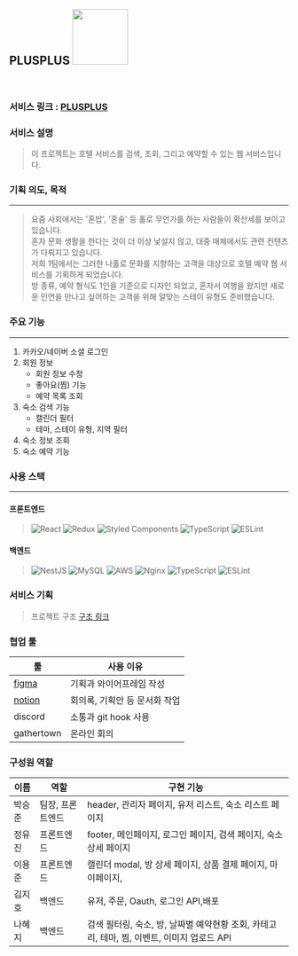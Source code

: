 ## **PLUSPLUS** <img src="https://www.notion.so/image/https%3A%2F%2Fs3-us-west-2.amazonaws.com%2Fsecure.notion-static.com%2F66bb89d3-3f07-4e89-bdce-e3fb0c785174%2FUntitled.png?table=block&id=7f79d739-38ac-48ed-bded-99d756beda87&spaceId=c3aa8e4b-2a93-4a9a-aa2a-1781cca6f89b&width=2000&userId=44c0293a-2449-4194-944a-7d3176a94e23&cache=v2" width="100">



<br>

### 서비스 링크 : [PLUSPLUS](http://kdt-sw2-seoul-team01.elicecoding.com/)

### **서비스 설명**
> 이 프로젝트는 호텔 서비스를 검색, 조회, 그리고 예약할 수 있는 웹 서비스입니다.

### 기획 의도, 목적
---
> 요즘 사회에서는 '혼밥', '혼술' 등 홀로 무언가를 하는 사람들이 확산세를 보이고 있습니다. <br/>
 혼자 문화 생활을 한다는 것이 더 이상 낯설지 않고, 대중 매체에서도 관련 컨텐츠가 다뤄지고 있습니다.<br/>
 저희 1팀에서는 그러한 나홀로 문화를 지향하는 고객을 대상으로  호텔 예약 웹 서비스를 기획하게 되었습니다. <br/>
 방 종류, 예약 형식도 1인을 기준으로 디자인 되었고, 혼자서 여행을 왔지만 새로운 인연을 만나고 싶어하는 고객을 위해 알맞는 스테이 유형도 준비했습니다.

### 주요 기능
---
1. 카카오/네이버 소셜 로그인
2. 회원 정보
    - 회원 정보 수정
    - 좋아요(찜) 기능
    - 예약 목록 조회
3. 숙소 검색 기능
    - 캘린더 필터
    - 테마, 스테이 유형, 지역 필터
4. 숙소 정보 조회
5. 숙소 예약 기능


### 사용 스택
---
#### 프론트엔드
> ![React](https://img.shields.io/badge/react-%2320232a.svg?style=for-the-badge&logo=react&logoColor=%2361DAFB)
> ![Redux](https://img.shields.io/badge/redux-%23593d88.svg?style=for-the-badge&logo=redux&logoColor=white)
> ![Styled Components](https://img.shields.io/badge/styled--components-DB7093?style=for-the-badge&logo=styled-components&logoColor=white)
> ![TypeScript](https://img.shields.io/badge/typescript-%23007ACC.svg?style=for-the-badge&logo=typescript&logoColor=white)
> ![ESLint](https://img.shields.io/badge/ESLint-4B3263?style=for-the-badge&logo=eslint&logoColor=white)

#### 백엔드
> ![NestJS](https://img.shields.io/badge/nestjs-%23E0234E.svg?style=for-the-badge&logo=nestjs&logoColor=white)
> ![MySQL](https://img.shields.io/badge/mysql-%2300f.svg?style=for-the-badge&logo=mysql&logoColor=white)
> ![AWS](https://img.shields.io/badge/AWS-%23FF9900.svg?style=for-the-badge&logo=amazon-aws&logoColor=white)
> ![Nginx](https://img.shields.io/badge/nginx-%23009639.svg?style=for-the-badge&logo=nginx&logoColor=white)
> ![TypeScript](https://img.shields.io/badge/typescript-%23007ACC.svg?style=for-the-badge&logo=typescript&logoColor=white)
> ![ESLint](https://img.shields.io/badge/ESLint-4B3263?style=for-the-badge&logo=eslint&logoColor=white)

### 서비스 기획
> 프로젝트 구조 [구조 링크](https://s3.us-west-2.amazonaws.com/secure.notion-static.com/c3b8f225-d422-4fa0-93cc-6c9884aa60b3/plusplus%EA%B5%AC%EC%A1%B0.png?X-Amz-Algorithm=AWS4-HMAC-SHA256&X-Amz-Content-Sha256=UNSIGNED-PAYLOAD&X-Amz-Credential=AKIAT73L2G45EIPT3X45%2F20220722%2Fus-west-2%2Fs3%2Faws4_request&X-Amz-Date=20220722T113853Z&X-Amz-Expires=86400&X-Amz-Signature=4017a8fcbcf809caebb5fa8460591cb8b3c8e6e33c3c85221ef38db3b7376492&X-Amz-SignedHeaders=host&response-content-disposition=filename%20%3D%22plusplus%25EA%25B5%25AC%25EC%25A1%25B0.png%22&x-id=GetObject)

### 협업 툴

| 툴 | 사용 이유 | 
| ------ | ------ |
| [figma](https://www.figma.com/file/RyTmflN3MdG9UrtAXsktg8/plusplus)     | 기획과 와이어프레임 작성   |
| [notion](https://gigantic-paint-f2a.notion.site/1-a2c35e3c8c9b4355b5e80c37d95f8c69)   | 회의록, 기획안 등 문서화 작업 |
| discord  | 소통과 git hook 사용  |
| gathertown  | 온라인 회의 |

### 구성원 역할

| 이름 | 역할 | 구현 기능 | 
| ------ | ------ | ------ |
| 박승준    |  팀장, 프론트엔드  | header, 관리자 페이지, 유저 리스트, 숙소 리스트 페이지  |
| 정유진   | 프론트엔드    | footer, 메인페이지, 로그인 페이지, 검색 페이지, 숙소 상세 페이지  |
| 이용준   | 프론트엔드    |  캘린더 modal, 방 상세 페이지, 상품 결제 페이지, 마이페이지, |
| 김지호  | 백엔드        | 유저, 주문, Oauth, 로그인 API,배포 |
| 나혜지 | 백엔드 | 검색 필터링, 숙소, 방, 날짜별 예약현황 조회, 카테고리, 테마, 찜, 이벤트, 이미지 업로드 API|

